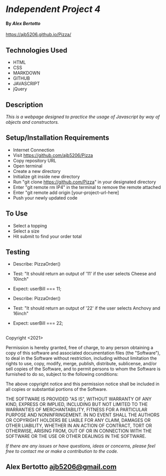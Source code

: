 # _Independent Project 4_

#### By _**Alex Bertotto**_
https://ajb5206.github.io/Pizza/

## Technologies Used

* HTML
* CSS
* MARKDOWN
* GITHUB
* JAVASCRIPT
* jQuery

## Description

_This is a webpage designed to practice the usage of Javascript by way of objects and constructors._

## Setup/Installation Requirements

* Internet Connection
* Visit https://github.com/ajb5206/Pizza
* Copy repository URL
* Open terminal
* Create a new directory
* Initialize git inside new directory
* Run "git clone https://github.com/Pizza" in your designated directory
* Enter "git remote rm IP4" in the terminal to remove the remote attached
* Enter "git remote add origin [your-project-url-here]
* Push your newly updated code

## To Use
* Select a topping
* Select a size
* Hit submit to find your order total
## Testing

* Describe: PizzaOrder()
* Test: "It should return an output of '11' if the user selects Cheese and 10inch"
* Expect: userBill === 11;

* Describe: PizzaOrder()
* Test: "It should return an output of '22' if the user selects Anchovy and 16inch"
* Expect: userBill === 22;

## 
Copyright <2021> <MIT>

Permission is hereby granted, free of charge, to any person obtaining a copy of this software and associated documentation files (the "Software"), to deal in the Software without restriction, including without limitation the rights to use, copy, modify, merge, publish, distribute, sublicense, and/or sell copies of the Software, and to permit persons to whom the Software is furnished to do so, subject to the following conditions:

The above copyright notice and this permission notice shall be included in all copies or substantial portions of the Software.

THE SOFTWARE IS PROVIDED "AS IS", WITHOUT WARRANTY OF ANY KIND, EXPRESS OR IMPLIED, INCLUDING BUT NOT LIMITED TO THE WARRANTIES OF MERCHANTABILITY, FITNESS FOR A PARTICULAR PURPOSE AND NONINFRINGEMENT. IN NO EVENT SHALL THE AUTHORS OR COPYRIGHT HOLDERS BE LIABLE FOR ANY CLAIM, DAMAGES OR OTHER LIABILITY, WHETHER IN AN ACTION OF CONTRACT, TORT OR OTHERWISE, ARISING FROM, OUT OF OR IN CONNECTION WITH THE SOFTWARE OR THE USE OR OTHER DEALINGS IN THE SOFTWARE.

_If there are any issues or have questions, ideas or concerns, please feel free to contact me or make a contribution to the code._

## Alex Bertotto ajb5206@gmail.com